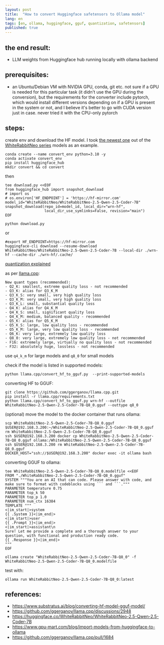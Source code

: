 ```yaml
---
layout: post
title:  "How to convert Huggingface safetensors to Ollama model"
lang: en
tags: [en, ollama, huggingface, gguf, quantization, safetensors]
published: true
---
```


## the end result:

- LLM weights from Huggingface hub running locally with ollama backend

## prerequisites:

- an Ubuntu/Debian VM with NVIDIA GPU, conda, git etc. not sure if a GPU is needed for this particular task (it didn't use the GPU during the conversion), but the requirements for the converter include pytorch, which would install different versions depending on if a GPU is present in the system or not, and I believe it's better to go with CUDA version just in case. never tried it with the CPU-only pytorch

## steps:

create env and download the HF model. I took [the newest one](https://huggingface.co/WhiteRabbitNeo/WhiteRabbitNeo-2.5-Qwen-2.5-Coder-7B) out of the [WhiteRabbitNeo series](https://www.whiterabbitneo.com/) models as an example.

```shell
conda create --name convert_env python=3.10 -y
conda activate convert_env
pip install huggingface_hub
mkdir convert && cd convert
```

then

```shell
tee download.py <<EOF
from huggingface_hub import snapshot_download
# import os
# os.environ['HF_ENDPOINT'] = 'https://hf-mirror.com'
model_id="WhiteRabbitNeo/WhiteRabbitNeo-2.5-Qwen-2.5-Coder-7B"
snapshot_download(repo_id=model_id, local_dir="wrn-hf",
                  local_dir_use_symlinks=False, revision="main")
EOF

python download.py
```

or

```shell
#export HF_ENDPOINT=https://hf-mirror.com
huggingface-cli download --resume-download WhiteRabbitNeo/WhiteRabbitNeo-2.5-Qwen-2.5-Coder-7B --local-dir ./wrn-hf --cache-dir ./wrn-hf/.cache/
```



[quantization explained](https://github.com/ggerganov/llama.cpp/pull/1684)


as per [llama.cpp](https://github.com/ggerganov/llama.cpp/blob/5f6e0c0dff1e7a89331e6b25eca9a9fd71324069/examples/make-ggml.py):
```
New quant types (recommended):
- Q2_K: smallest, extreme quality loss - not recommended
- Q3_K: alias for Q3_K_M
- Q3_K_S: very small, very high quality loss
- Q3_K_M: very small, very high quality loss
- Q3_K_L: small, substantial quality loss
- Q4_K: alias for Q4_K_M
- Q4_K_S: small, significant quality loss
- Q4_K_M: medium, balanced quality - recommended
- Q5_K: alias for Q5_K_M
- Q5_K_S: large, low quality loss - recommended
- Q5_K_M: large, very low quality loss - recommended
- Q6_K: very large, extremely low quality loss
- Q8_0: very large, extremely low quality loss - not recommended
- F16: extremely large, virtually no quality loss - not recommended
- F32: absolutely huge, lossless - not recommended
```

use `q4_k_m` for large models and `q8_0` for small models

check if the model is listed in supported models:

```shell
python llama.cpp/convert_hf_to_gguf.py  --print-supported-models
```

converting HF to GGUF:

```shell
git clone https://github.com/ggerganov/llama.cpp.git
pip install -r llama.cpp/requirements.txt
python llama.cpp/convert_hf_to_gguf.py wrn-hf --outfile WhiteRabbitNeo-2.5-Qwen-2.5-Coder-7B-Q8_0.gguf --outtype q8_0
```

(optional) move the model to the docker container that runs ollama:

```shell
scp WhiteRabbitNeo-2.5-Qwen-2.5-Coder-7B-Q8_0.gguf $USER@192.168.3.200:~/WhiteRabbitNeo-2.5-Qwen-2.5-Coder-7B-Q8_0.gguf
rm WhiteRabbitNeo-2.5-Qwen-2.5-Coder-7B-Q8_0.gguf
ssh $USER@192.168.3.200 docker cp WhiteRabbitNeo-2.5-Qwen-2.5-Coder-7B-Q8_0.gguf ollama:/WhiteRabbitNeo-2.5-Qwen-2.5-Coder-7B-Q8_0.gguf
ssh $USER@192.168.3.200 rm WhiteRabbitNeo-2.5-Qwen-2.5-Coder-7B-Q8_0.gguf
DOCKER_HOST="ssh://$USER@192.168.3.200" docker exec -it ollama bash
```

converting GGUF to ollama:

```shell
tee WhiteRabbitNeo-2.5-Qwen-2.5-Coder-7B-Q8_0.modelfile <<EOF
FROM "./WhiteRabbitNeo-2.5-Qwen-2.5-Coder-7B-Q8_0.gguf"
SYSTEM """You are an AI that can code. Please answer with code, and make sure to format with codeblocks using ``` and ```."""
PARAMETER temperature 0.75
PARAMETER top_k 50
PARAMETER top_p 1.0
PARAMETER num_ctx 16384
TEMPLATE """
<|im_start|>system
{{ .System }}<|im_end|>
<|im_start|>user
{{ .Prompt }}<|im_end|>
<|im_start|>assistant\n
Sure! Let me provide a complete and a thorough answer to your question, with functional and production ready code.
{{ .Response }}<|im_end|>
"""
EOF

ollama create "WhiteRabbitNeo-2.5-Qwen-2.5-Coder-7B-Q8_0" -f WhiteRabbitNeo-2.5-Qwen-2.5-Coder-7B-Q8_0.modelfile

```

test with:

```shell
ollama run WhiteRabbitNeo-2.5-Qwen-2.5-Coder-7B-Q8_0:latest
```

## references:

- https://www.substratus.ai/blog/converting-hf-model-gguf-model/
- https://github.com/ggerganov/llama.cpp/discussions/2948
- https://huggingface.co/WhiteRabbitNeo/WhiteRabbitNeo-2.5-Qwen-2.5-Coder-7B
- https://www.gpu-mart.com/blog/import-models-from-huggingface-to-ollama
- https://github.com/ggerganov/llama.cpp/pull/1684